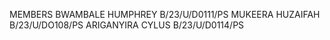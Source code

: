MEMBERS
BWAMBALE HUMPHREY B/23/U/D0111/PS
MUKEERA HUZAIFAH B/23/U/DO108/PS
ARIGANYIRA CYLUS  B/23/U/D0114/PS

